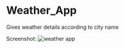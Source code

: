 # Weather_App
Gives weather details according to city name

Screenshot: 
![weather app](https://user-images.githubusercontent.com/31991180/35388050-4278da86-01f8-11e8-8557-0c9c4abe4e63.png)
